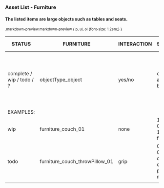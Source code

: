 ### Asset List - Furniture
#### The listed items are large objects such as tables and seats. 

<sub>
.markdown-preview.markdown-preview { p, ul, ol {font-size: 1.2em;} }
</sub>


STATUS | FURNITURE | INTERACTION | SPECIFICATIONS | APPOINTED MEMBERS
---|---------|-----------|-------------|------------------
complete / wip / todo / ? | objectType_object | yes/no | dimensions; appearance; behaviors| teammate (task*) * *tasks:  (M) model, (T) texture, (R) rigging, (A) animation, (P) programming*
 | EXAMPLES: | | |
wip  | furniture_couch_01 | none | 1.6m long * 0.7m tall * 1.05m deep ; floral blue print| Team Member (M,T)
todo | furniture_couch_throwPillow_01 | grip | 0.5m long * 0.5m tall * 0.1m deep ; white and crimison stripes; pick up and move pillow | Team Member (M), Team Member (T), Team Member (P)
 | | | |

